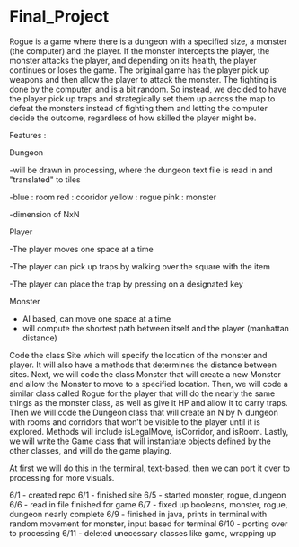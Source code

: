 # Final_Project

Rogue is a game where there is a dungeon with a specified size, a monster (the computer) and the player. If the monster intercepts the player, the monster attacks the player, and depending on its health, the player continues or loses the game. The original game has the player pick up weapons and then allow the player to attack the monster. The fighting is done by the computer, and is a bit random. So instead, we decided to have the player pick up traps and strategically set them up across the map to defeat the monsters instead of fighting them and letting the computer decide the outcome, regardless of how skilled the player might be. 

Features : 

Dungeon

-will be drawn in processing, where the dungeon text file is read in and "translated" to tiles

-blue : room
 red : cooridor
 yellow : rogue
 pink : monster

-dimension of NxN


Player

-The player moves one space at a time

-The player can pick up traps by walking over the square with the item

-The player can place the trap by pressing on a designated key

Monster
-  AI based, can move one space at a time
- will compute the shortest path between itself and the player (manhattan distance)

Code the class Site which will specify the location of the monster and player. It will also have a methods that determines the distance between sites.
Next, we will code the class Monster that will create a new Monster and allow the Monster to move to a specified location.
Then, we will code a similar class called Rogue for the player that will do the nearly the same things as the monster class, as well as give it HP and allow it to carry traps. 
Then we will code the Dungeon class that will create an N by N dungeon with rooms and corridors that won’t be visible to the player until it is explored. Methods will include isLegalMove, isCorridor, and isRoom.
Lastly, we will write the Game class that will instantiate objects defined by the other classes, and will do the game playing. 

At first we will do this in the terminal, text-based, then we can port it over to processing for more visuals.

6/1 - created repo
6/1 - finished site
6/5 - started monster, rogue, dungeon
6/6 - read in file finished for game
6/7 - fixed up booleans, monster, rogue, dungeon nearly complete
6/9 - finished in java, prints in terminal with random movement for monster, input based for terminal
6/10 - porting over to processing
6/11 - deleted unecessary classes like game, wrapping up
